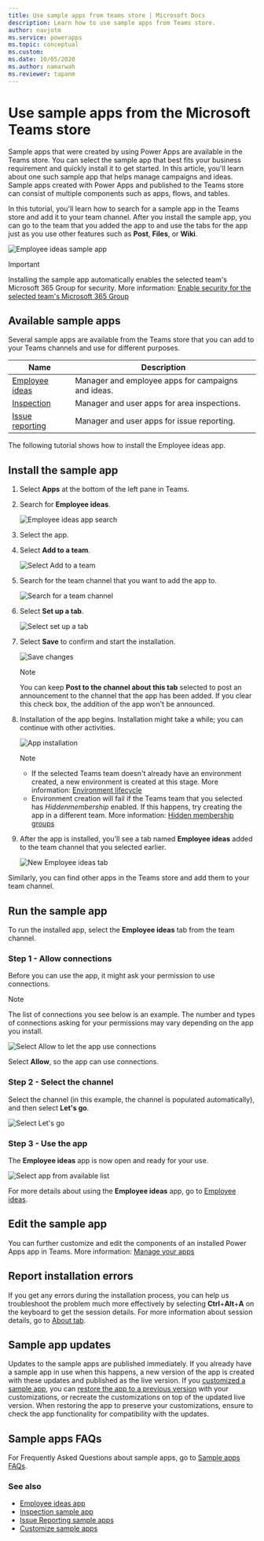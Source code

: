 ```yaml
---
title: Use sample apps from teams store | Microsoft Docs
description: Learn how to use sample apps from Teams store.
author: navjotm
ms.service: powerapps
ms.topic: conceptual
ms.custom: 
ms.date: 10/05/2020
ms.author: namarwah
ms.reviewer: tapanm
---
```


# Use sample apps from the Microsoft Teams store

Sample apps that were created by using Power Apps are available in the Teams store. You can select the sample app that best fits your business requirement and quickly install it to get started. In this article, you'll learn about one such sample app that helps manage campaigns and ideas. Sample apps created with Power Apps and published to the Teams store can consist of multiple components such as apps, flows, and tables.

In this tutorial, you'll learn how to search for a sample app in the Teams store and add it to your team channel. After you install the sample app, you can go to the team that you added the app to and use the tabs for the app just as you use other features such as **Post**, **Files**, or **Wiki**.

![Employee ideas sample app](media/sample-app.png "Employee ideas sample app")

> [!IMPORTANT]
> Installing the sample app automatically enables the selected team's Microsoft 365 Group for security. More information: [Enable security for the selected team's Microsoft 365 Group](../maker/canvas-apps/share-app.md#share-an-app-with-office-365-groups)

## Available sample apps

Several sample apps are available from the Teams store that you can add to your Teams channels and use for different purposes.

| Name | Description |
| - | - |
| [Employee ideas](employee-ideas.md) | Manager and employee apps for campaigns and ideas. |
| [Inspection](inspection.md) | Manager and user apps for area inspections. |
| [Issue reporting](issue-reporting.md) | Manager and user apps for issue reporting. |

The following tutorial shows how to install the Employee ideas app.

## Install the sample app

1. Select **Apps** at the bottom of the left pane in Teams.

1. Search for **Employee ideas**.

    ![Employee ideas app search](media/sample-app-9.png "Employee ideas app search")

1. Select the app.

1. Select **Add to a team**.

    ![Select Add to a team](media/sample-app-1.png "Select Add to a team")

1. Search for the team channel that you want to add the app to.

    ![Search for a team channel](media/sample-app-2.png "Search for a team channel")

1. Select **Set up a tab**.

   ![Select set up a tab](media/sample-app-3.png "Select set up a tab")

1. Select **Save** to confirm and start the installation.

    ![Save changes](media/sample-app-4.png "Save changes")

    > [!NOTE]
    > You can keep **Post to the channel about this tab** selected to post an announcement
    to the channel that the app has been added. If you clear this check box, the addition of the app won't be announced.

1. Installation of the app begins. Installation might take a while; you can continue
    with other activities.

    ![App installation](media/sample-app-5.png "App installation")

    > [!NOTE]
    > - If the selected Teams team doesn't already have an environment created, a new environment is created at this stage. More information: [Environment lifecycle](/power-platform/admin/about-teams-environment.md)
    > - Environment creation will fail if the Teams team that you selected has *Hiddenmembership* enabled. If this happens, try creating the app in a different team. More information: [Hidden membership groups](known-issues-limitations.md#hidden-membership-groups)

1. After the app is installed, you'll see a tab named **Employee ideas** added to the team channel that you selected earlier.

    ![New Employee ideas tab](media/sample-app-6.png "New Employee ideas tab")

Similarly, you can find other apps in the Teams store and add them to your team channel.

## Run the sample app

To run the installed app, select the **Employee ideas** tab from the team channel.

### Step 1 - Allow connections

Before you can use the app, it might ask your permission to use connections.

> [!NOTE]
> The list of connections you see below is an example. The number and types of connections asking for your permissions may vary depending on the app you install.

![Select Allow to let the app use connections](media/sample-app-10.png "Select Allow to let the app use connections")

Select **Allow**, so the app can use connections.

### Step 2 - Select the channel

Select the channel (in this example, the channel is populated automatically), and then select **Let's go**.

![Select Let's go](media/sample-app-11.png "Select Let's go")

### Step 3 - Use the app

The **Employee ideas** app is now open and ready for your use.

![Select app from available list](media/sample-app-12.png "Select app from available list")

For more details about using the **Employee ideas** app, go to [Employee ideas](employee-ideas.md).

## Edit the sample app

You can further customize and edit the components of an installed Power Apps app in Teams. More information: [Manage your apps](manage-your-apps.md)

## Report installation errors

If you get any errors during the installation process, you can help us troubleshoot the problem much more effectively by selecting **Ctrl**+**Alt**+**A** on the keyboard to get the session details. For more information about session details, go to [About tab](overview-of-the-power-apps-app.md#about-tab).

## Sample app updates

Updates to the sample apps are published immediately. If you already have a sample app in use when this happens, a new version of the app is created with these updates and published as the live version. If you [customized a sample app](customize-sample-apps.md), you can [restore the app to a previous version](manage-your-apps?#restore-an-app) with your customizations, or recreate the customizations on top of the updated live version. When restoring the app to preserve your customizations, ensure to check the app functionality for compatibility with the updates.

## Sample apps FAQs

For Frequently Asked Questions about sample apps, go to [Sample apps FAQs](sample-apps-faqs.md).

### See also

- [Employee ideas app](employee-ideas.md)  
- [Inspection sample app](inspection.md)  
- [Issue Reporting sample apps](issue-reporting.md)
- [Customize sample apps](customize-sample-apps.md)
